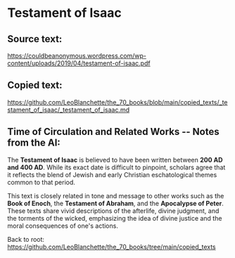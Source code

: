 # Testament of Isaac

## Source text:

https://couldbeanonymous.wordpress.com/wp-content/uploads/2019/04/testament-of-isaac.pdf

## Copied text:

https://github.com/LeoBlanchette/the_70_books/blob/main/copied_texts/_testament_of_isaac/_testament_of_isaac.md

## Time of Circulation and Related Works -- Notes from the AI:

The **Testament of Isaac** is believed to have been written between **200 AD and 400 AD**. While its exact date is difficult to pinpoint, scholars agree that it reflects the blend of Jewish and early Christian eschatological themes common to that period.

This text is closely related in tone and message to other works such as the **Book of Enoch**, the **Testament of Abraham**, and the **Apocalypse of Peter**. These texts share vivid descriptions of the afterlife, divine judgment, and the torments of the wicked, emphasizing the idea of divine justice and the moral consequences of one's actions.


Back to root: https://github.com/LeoBlanchette/the_70_books/tree/main/copied_texts
